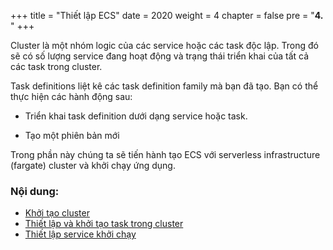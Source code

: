 +++
title = "Thiết lập ECS"
date = 2020
weight = 4
chapter = false
pre = "<b>4. </b>"
+++


Cluster là một nhóm logic của các service hoặc các task độc lập. Trong đó sẽ có số lượng service đang hoạt động và trạng thái triển khai của tất cả các task trong cluster.

Task definitions liệt kê các task definition family mà bạn đã tạo. Bạn có thể thực hiện các hành động sau:

- Triển khai task definition dưới dạng service hoặc task.

- Tạo một phiên bản mới

Trong phần này chúng ta sẽ tiến hành tạo ECS với serverless infrastructure (fargate) cluster và khởi chạy ứng dụng.



### Nội dung:

  - [Khởi tạo cluster](./4.1-cluster/)
  - [Thiết lập và khởi tạo task trong cluster](./4.2-taskdf/)
  - [Thiết lập service khởi chạy ](./4.3-service/)
